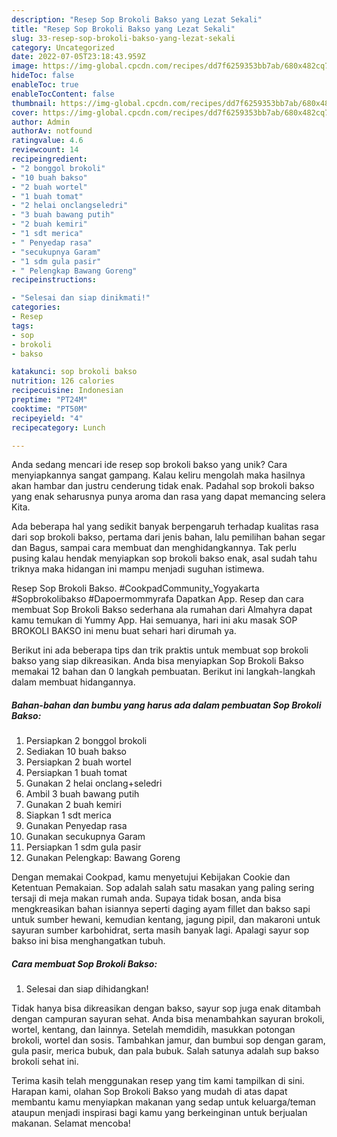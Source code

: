 ```yaml
---
description: "Resep Sop Brokoli Bakso yang Lezat Sekali"
title: "Resep Sop Brokoli Bakso yang Lezat Sekali"
slug: 33-resep-sop-brokoli-bakso-yang-lezat-sekali
category: Uncategorized
date: 2022-07-05T23:18:43.959Z
image: https://img-global.cpcdn.com/recipes/dd7f6259353bb7ab/680x482cq70/sop-brokoli-bakso-foto-resep-utama.jpg
hideToc: false
enableToc: true
enableTocContent: false
thumbnail: https://img-global.cpcdn.com/recipes/dd7f6259353bb7ab/680x482cq70/sop-brokoli-bakso-foto-resep-utama.jpg
cover: https://img-global.cpcdn.com/recipes/dd7f6259353bb7ab/680x482cq70/sop-brokoli-bakso-foto-resep-utama.jpg
author: Admin
authorAv: notfound
ratingvalue: 4.6
reviewcount: 14
recipeingredient:
- "2 bonggol brokoli"
- "10 buah bakso"
- "2 buah wortel"
- "1 buah tomat"
- "2 helai onclangseledri"
- "3 buah bawang putih"
- "2 buah kemiri"
- "1 sdt merica"
- " Penyedap rasa"
- "secukupnya Garam"
- "1 sdm gula pasir"
- " Pelengkap Bawang Goreng"
recipeinstructions:

- "Selesai dan siap dinikmati!"
categories:
- Resep
tags:
- sop
- brokoli
- bakso

katakunci: sop brokoli bakso 
nutrition: 126 calories
recipecuisine: Indonesian
preptime: "PT24M"
cooktime: "PT50M"
recipeyield: "4"
recipecategory: Lunch

---
```





Anda sedang mencari ide resep sop brokoli bakso yang unik? Cara menyiapkannya sangat gampang. Kalau keliru mengolah maka hasilnya akan hambar dan justru cenderung tidak enak. Padahal sop brokoli bakso yang enak seharusnya punya aroma dan rasa yang dapat memancing selera Kita.





Ada beberapa hal yang sedikit banyak berpengaruh terhadap kualitas rasa dari sop brokoli bakso, pertama dari jenis bahan, lalu pemilihan bahan segar dan Bagus, sampai cara membuat dan menghidangkannya. Tak perlu pusing kalau hendak menyiapkan sop brokoli bakso enak,      asal sudah tahu triknya maka hidangan ini mampu menjadi suguhan istimewa.














Resep Sop Brokoli Bakso. #CookpadCommunity_Yogyakarta #Sopbrokolibakso #Dapoermommyrafa Dapatkan App. Resep dan cara membuat Sop Brokoli Bakso sederhana ala rumahan dari Almahyra dapat kamu temukan di Yummy App. Hai semuanya, hari ini aku masak SOP BROKOLI BAKSO ini menu buat sehari hari dirumah ya.






Berikut ini ada beberapa tips dan trik praktis untuk membuat sop brokoli bakso yang siap dikreasikan. Anda bisa menyiapkan Sop Brokoli Bakso memakai 12 bahan dan 0 langkah pembuatan. Berikut ini langkah-langkah dalam membuat hidangannya.

<!--inarticleads1-->

##### Bahan-bahan dan bumbu yang harus ada dalam pembuatan Sop Brokoli Bakso:

1. Persiapkan 2 bonggol brokoli
1. Sediakan 10 buah bakso
1. Persiapkan 2 buah wortel
1. Persiapkan 1 buah tomat
1. Gunakan 2 helai onclang+seledri
1. Ambil 3 buah bawang putih
1. Gunakan 2 buah kemiri
1. Siapkan 1 sdt merica
1. Gunakan  Penyedap rasa
1. Gunakan secukupnya Garam
1. Persiapkan 1 sdm gula pasir
1. Gunakan  Pelengkap: Bawang Goreng


Dengan memakai Cookpad, kamu menyetujui Kebijakan Cookie dan Ketentuan Pemakaian. Sop adalah salah satu masakan yang paling sering tersaji di meja makan rumah anda. Supaya tidak bosan, anda bisa mengkreasikan bahan isiannya seperti daging ayam fillet dan bakso sapi untuk sumber hewani, kemudian kentang, jagung pipil, dan makaroni untuk sayuran sumber karbohidrat, serta masih banyak lagi. Apalagi sayur sop bakso ini bisa menghangatkan tubuh. 

<!--inarticleads2-->

##### Cara membuat Sop Brokoli Bakso:


1. Selesai dan siap dihidangkan!

Tidak hanya bisa dikreasikan dengan bakso, sayur sop juga enak ditambah dengan campuran sayuran sehat. Anda bisa menambahkan sayuran brokoli, wortel, kentang, dan lainnya. Setelah memdidih, masukkan potongan brokoli, wortel dan sosis. Tambahkan jamur, dan bumbui sop dengan garam, gula pasir, merica bubuk, dan pala bubuk. Salah satunya adalah sup bakso brokoli sehat ini. 

Terima kasih telah menggunakan resep yang tim kami tampilkan di sini. Harapan kami, olahan Sop Brokoli Bakso yang mudah di atas dapat membantu kamu menyiapkan makanan yang sedap untuk keluarga/teman ataupun menjadi inspirasi bagi kamu yang berkeinginan untuk berjualan makanan. Selamat mencoba!
